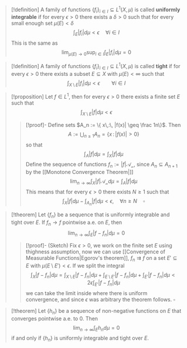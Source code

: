 
> [!definition]
> A family of functions $\{f_i\}_{i \in I} \subseteq L^1(X,\mu)$ is called **uniformly integrable** if for every $\epsilon > 0$ there exists a $\delta > 0$ such that for every small enough set $\mu(E) < \delta$ 
> $$
> \int_E |f_i|d\mu < \epsilon \quad \forall i \in I
> $$
> This is the same as
> $$
> \lim_{\mu(E)\to 0} \sup_{i \in I} \int_E |f_i|d\mu = 0
> $$

> [!definition]
>  A family of functions $\{f_i\}_{i \in I} \subseteq L^1(X,\mu)$ is called **tight** if for every $\epsilon > 0$ there exists a subset $E \subseteq X$ with $\mu(E) < \infty$ such that
>  $$
>  \int_{X\setminus E} |f_i|d\mu < \epsilon \qquad \forall i \in I  
>  $$

> [!proposition]
> Let $f \in L^1$, then for every $\epsilon > 0$ there exists a finite set $E$ such that
> $$
> \int_{X\setminus E} |f|d\mu < \epsilon
> $$ 
> > [!proof]-
> > Define sets $A_n := \{ x\,:\, |f(x)| \geq \frac 1n\}$. Then
> > $$
> > A := \bigcup_{n\geq 1} A_n = \{x\,:\, |f(x)| > 0\}
> > $$
> > so that
> > $$
> > \int_A |f|d\mu = \int_X |f| d\mu
> > $$
> > Define the sequence of functions $f_n := |f| \mathcal{A_n}$, since $A_n \subseteq A_{n+1}$ by the [[Monotone Convergence Theorem|]]
> > $$
> > \lim_{n\to \infty} \int_X |f|\mathcal{A_n}d\mu = \int_A |f| d\mu
> > $$
> > This means that for every $\epsilon > 0$ there exists $N \geq 1$ such that
> > $$
> > \int_X |f|d\mu - \int_{A_n} |f|d\mu < \epsilon, \quad \forall n \geq N \quad \square
> > $$
> > 

> [!theorem]
> Let $\{f_n\}$ be a sequence that is uniformly integrable and tight over $E$. If $f_n \to f$ pointwise a.e. on $E$, then 
> $$
> \lim_{n\to\infty}\int_E |f-f_n| d\mu = 0
> $$
> > [!proof]-
> > (Sketch) Fix $\epsilon > 0$, we work on the finite set $E$ using thighness assumption, now we can use [[Convergence of Measurable Functions|Egorov's theorem]], $f_n \rightrightarrows f$  on a set $E' \subseteq E$ with $\mu(E\setminus E') < \epsilon$. If we split the integral
> > $$
> > \int_X |f-f_n| d\mu = \int_{X\setminus E} |f-f_n| d\mu + \int_{E\setminus E'} |f-f_n| d\mu + \int_{E'} |f-f_n| d\mu
> > < 2\epsilon \int_{E'} |f-f_n| d\mu
> > $$
> > we can take the limit inside where there is uniform convergence, and since $\epsilon$ was arbitrary the theorem follows. $\square$ 


> [!theorem]
> Let $\{h_n\}$ be a sequence of non-negative functions on $E$ that converges pointwise a.e. to $0$. Then 
> $$
> \lim_{n\to\infty}\int_E h_n d\mu = 0
> $$
> if and only if $\{h_n\}$ is uniformly integrable and tight over $E$.






